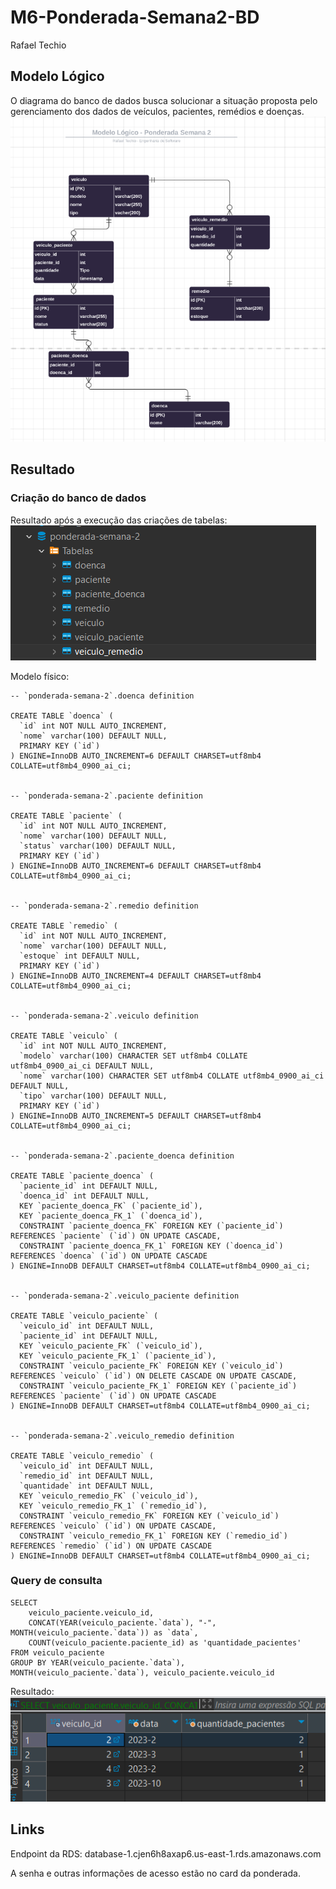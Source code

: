 # M6-Ponderada-Semana2-BD
Rafael Techio

## Modelo Lógico
O diagrama do banco de dados busca solucionar a situação proposta pelo gerenciamento dos dados de veículos, pacientes, remédios e doenças.
<img src="./modelo-logico.png">

## Resultado

### Criação do banco de dados
Resultado após a execução das criações de tabelas:
<img src="./tabelas.png">

Modelo físico:
```
-- `ponderada-semana-2`.doenca definition

CREATE TABLE `doenca` (
  `id` int NOT NULL AUTO_INCREMENT,
  `nome` varchar(100) DEFAULT NULL,
  PRIMARY KEY (`id`)
) ENGINE=InnoDB AUTO_INCREMENT=6 DEFAULT CHARSET=utf8mb4 COLLATE=utf8mb4_0900_ai_ci;


-- `ponderada-semana-2`.paciente definition

CREATE TABLE `paciente` (
  `id` int NOT NULL AUTO_INCREMENT,
  `nome` varchar(100) DEFAULT NULL,
  `status` varchar(100) DEFAULT NULL,
  PRIMARY KEY (`id`)
) ENGINE=InnoDB AUTO_INCREMENT=6 DEFAULT CHARSET=utf8mb4 COLLATE=utf8mb4_0900_ai_ci;


-- `ponderada-semana-2`.remedio definition

CREATE TABLE `remedio` (
  `id` int NOT NULL AUTO_INCREMENT,
  `nome` varchar(100) DEFAULT NULL,
  `estoque` int DEFAULT NULL,
  PRIMARY KEY (`id`)
) ENGINE=InnoDB AUTO_INCREMENT=4 DEFAULT CHARSET=utf8mb4 COLLATE=utf8mb4_0900_ai_ci;


-- `ponderada-semana-2`.veiculo definition

CREATE TABLE `veiculo` (
  `id` int NOT NULL AUTO_INCREMENT,
  `modelo` varchar(100) CHARACTER SET utf8mb4 COLLATE utf8mb4_0900_ai_ci DEFAULT NULL,
  `nome` varchar(100) CHARACTER SET utf8mb4 COLLATE utf8mb4_0900_ai_ci DEFAULT NULL,
  `tipo` varchar(100) DEFAULT NULL,
  PRIMARY KEY (`id`)
) ENGINE=InnoDB AUTO_INCREMENT=5 DEFAULT CHARSET=utf8mb4 COLLATE=utf8mb4_0900_ai_ci;


-- `ponderada-semana-2`.paciente_doenca definition

CREATE TABLE `paciente_doenca` (
  `paciente_id` int DEFAULT NULL,
  `doenca_id` int DEFAULT NULL,
  KEY `paciente_doenca_FK` (`paciente_id`),
  KEY `paciente_doenca_FK_1` (`doenca_id`),
  CONSTRAINT `paciente_doenca_FK` FOREIGN KEY (`paciente_id`) REFERENCES `paciente` (`id`) ON UPDATE CASCADE,
  CONSTRAINT `paciente_doenca_FK_1` FOREIGN KEY (`doenca_id`) REFERENCES `doenca` (`id`) ON UPDATE CASCADE
) ENGINE=InnoDB DEFAULT CHARSET=utf8mb4 COLLATE=utf8mb4_0900_ai_ci;


-- `ponderada-semana-2`.veiculo_paciente definition

CREATE TABLE `veiculo_paciente` (
  `veiculo_id` int DEFAULT NULL,
  `paciente_id` int DEFAULT NULL,
  KEY `veiculo_paciente_FK` (`veiculo_id`),
  KEY `veiculo_paciente_FK_1` (`paciente_id`),
  CONSTRAINT `veiculo_paciente_FK` FOREIGN KEY (`veiculo_id`) REFERENCES `veiculo` (`id`) ON DELETE CASCADE ON UPDATE CASCADE,
  CONSTRAINT `veiculo_paciente_FK_1` FOREIGN KEY (`paciente_id`) REFERENCES `paciente` (`id`) ON UPDATE CASCADE
) ENGINE=InnoDB DEFAULT CHARSET=utf8mb4 COLLATE=utf8mb4_0900_ai_ci;


-- `ponderada-semana-2`.veiculo_remedio definition

CREATE TABLE `veiculo_remedio` (
  `veiculo_id` int DEFAULT NULL,
  `remedio_id` int DEFAULT NULL,
  `quantidade` int DEFAULT NULL,
  KEY `veiculo_remedio_FK` (`veiculo_id`),
  KEY `veiculo_remedio_FK_1` (`remedio_id`),
  CONSTRAINT `veiculo_remedio_FK` FOREIGN KEY (`veiculo_id`) REFERENCES `veiculo` (`id`) ON UPDATE CASCADE,
  CONSTRAINT `veiculo_remedio_FK_1` FOREIGN KEY (`remedio_id`) REFERENCES `remedio` (`id`) ON UPDATE CASCADE
) ENGINE=InnoDB DEFAULT CHARSET=utf8mb4 COLLATE=utf8mb4_0900_ai_ci;
```

### Query de consulta
```
SELECT 
	veiculo_paciente.veiculo_id, 
	CONCAT(YEAR(veiculo_paciente.`data`), "-", MONTH(veiculo_paciente.`data`)) as `data`, 
	COUNT(veiculo_paciente.paciente_id) as 'quantidade_pacientes'
FROM veiculo_paciente
GROUP BY YEAR(veiculo_paciente.`data`), MONTH(veiculo_paciente.`data`), veiculo_paciente.veiculo_id 
```

Resultado:
<img src="./resultado-query.png">

## Links
Endpoint da RDS: database-1.cjen6h8axap6.us-east-1.rds.amazonaws.com

A senha e outras informações de acesso estão no card da ponderada.
